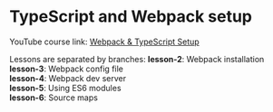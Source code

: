 # TypeScript and Webpack setup
YouTube course link: [Webpack & TypeScript Setup](https://www.youtube.com/playlist?list=PL4cUxeGkcC9hOkGbwzgYFmaxB0WiduYJC)

Lessons are separated by branches:
**lesson-2**: Webpack installation <br/>
**lesson-3**: Webpack config file <br/>
**lesson-4**: Webpack dev server <br/>
**lesson-5**: Using ES6 modules <br/>
**lesson-6**: Source maps <br/>